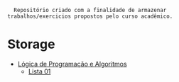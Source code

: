 
      Repositório criado com a finalidade de armazenar trabalhos/exercicios propostos pelo curso acadêmico.

# Storage

- <a href="https://github.com/matxd/faculdade-storage/tree/main/L%C3%B3gica%20de%20Programa%C3%A7%C3%A3o%20e%20Algoritmos">Lógica de Programação e Algoritmos</a>
  - <a href="https://github.com/matxd/faculdade-storage/tree/main/L%C3%B3gica%20de%20Programa%C3%A7%C3%A3o%20e%20Algoritmos/Lista%20Exercicios%20-%20Unidade%20I%20e%20II">Lista 01</a>
